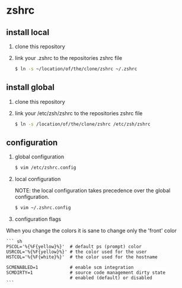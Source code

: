 zshrc
=====

install local
-------------

1. clone this repository

2. link your .zshrc to the repositories zshrc file

	``` sh
	$ ln -s ~/location/of/the/clone/zshrc ~/.zshrc
	```

install global
--------------

1. clone this repository

2. link your /etc/zsh/zshrc to the repositories zshrc file

	``` sh
	$ ln -s /location/of/the/clone/zshrc /etc/zsh/zshrc
	```

configuration
-------------

1. global configuration

	``` sh
	$ vim /etc/zshrc.config
	```

2. local configuration

	NOTE: the local configuration takes precedence over the global configuration.
	``` sh
	$ vim ~/.zshrc.config
	```

3. configuration flags

When you change the colors it is sane to change only the 'front' color

	``` sh
	PSCOL='%{%F{yellow}%}'	# default ps (prompt) color
	USRCOL='%{%F{yellow}%}' # the color used for the user
	HSTCOL='%{%F{white}%}'	# the color used for the hostname

	SCMENABLED=1            # enable scm integration
	SCMDIRTY=1              # source code management dirty state
	                        # enabled (default) or disabled
	```
